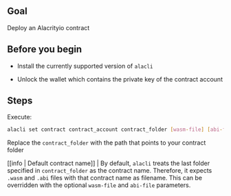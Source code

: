 ## Goal

Deploy an Alacrityio contract

## Before you begin

- Install the currently supported version of `alacli`

- Unlock the wallet which contains the private key of the contract account

## Steps

Execute:

```sh
alacli set contract contract_account contract_folder [wasm-file] [abi-file]
```

Replace the `contract_folder` with the path that points to your contract folder

[[info | Default contract name]]
| By default, `alacli` treats the last folder specified in `contract_folder` as the contract name. Therefore, it expects `.wasm` and `.abi` files with that contract name as filename. This can be overridden with the optional `wasm-file` and `abi-file` parameters.
